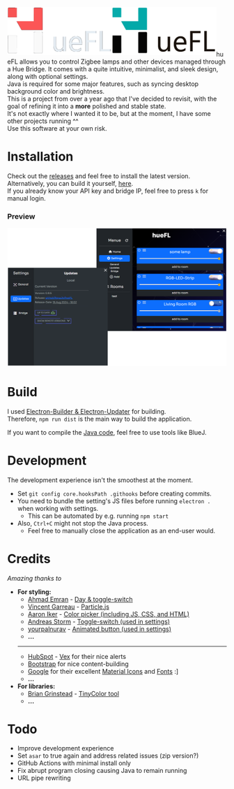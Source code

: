<img align="left" src="build/hueFL-md.png#gh-dark-mode-only" width="240">
<img align="left" src="build/hueFL-md-inv.png#gh-light-mode-only" width="240">
<br><br><br><br><br>

hueFL allows you to control Zigbee lamps and other devices managed through a Hue Bridge. It comes with a quite intuitive, minimalist, and sleek design, along with optional settings.\
Java is required for some major features, such as syncing desktop background color and brightness.\
This is a project from over a year ago that I've decided to revisit, with the goal of refining it into a **more** polished and stable state.\
It's not exactly where I wanted it to be, but at the moment, I have some other projects running ^^\
Use this software at your own risk.

# Installation

Check out the [releases](https://github.com/AquaJo/hueFL/releases) and feel free to install the latest version.\
Alternatively, you can build it yourself, [here](#build).\
If you already know your API key and bridge IP, feel free to press `k` for manual login.

### Preview

![](build/preview.png)

# Build

I used [Electron-Builder & Electron-Updater](https://www.electron.build/) for building.\
Therefore, `npm run dist` is the main way to build the application.

If you want to compile the [Java code](src/jars/Hue-Ambiance), feel free to use tools like BlueJ.

# Development

The development experience isn't the smoothest at the moment.

- Set `git config core.hooksPath .githooks` before creating commits.
- You need to bundle the setting's JS files before running `electron .` when working with settings.
  - This can be automated by e.g. running `npm start`
- Also, `Ctrl+C` might not stop the Java process.
  - Feel free to manually close the application as an end-user would.

# Credits

_Amazing thanks to_

- **For styling:**
  - [Ahmad Emran](https://codepen.io/ahmadbassamemran) - [Day & toggle-switch](https://codepen.io/ahmadbassamemran/pen/yLBXBmy)
  - [Vincent Garreau](https://github.com/VincentGarreau) - [Particle.js](https://github.com/VincentGarreau/particles.js)
  - [Aaron Iker](https://codepen.io/aaroniker) - [Color picker (including JS, CSS, and HTML)](https://codepen.io/aaroniker/pen/NLjmdz)
  - [Andreas Storm](https://codepen.io/avstorm) - [Toggle-switch (used in settings)](https://codepen.io/avstorm/pen/jOEpBLW)
  - [yourpalnurav](https://codepen.io/yourpalnurav) - [Animated button (used in settings)](https://codepen.io/yourpalnurav/pen/LqNmzL)
  - **...**
  ***
  - [HubSpot](https://github.com/hubspot) - [Vex](https://github.com/hubspot/vex) for their nice alerts
  - [Bootstrap](https://github.com/twbs/bootstrap) for nice content-building
  - [Google](https://www.google.com/) for their excellent [Material Icons](https://fonts.google.com/icons) and [Fonts](https://fonts.google.com/) :]
  - **...**
- **For libraries:**
  - [Brian Grinstead](https://github.com/bgrins) - [TinyColor tool](https://github.com/bgrins/TinyColor)
  - **...**

# Todo

- Improve development experience
- Set `asar` to true again and address related issues (zip version?)
- GitHub Actions with minimal install only
- Fix abrupt program closing causing Java to remain running
- URL pipe rewriting
